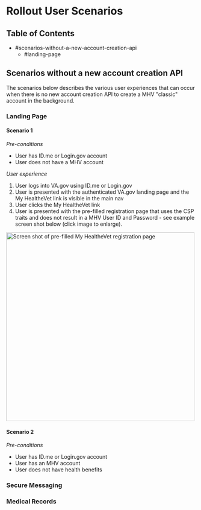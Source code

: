 # Rollout User Scenarios

## Table of Contents
- #scenarios-without-a-new-account-creation-api
  - #landing-page


## Scenarios without a new account creation API
The scenarios below describes the various user experiences that can occur when there is no new account creation API to create a MHV "classic" account in the background. 

### Landing Page

#### Scenario 1
*Pre-conditions*
- User has ID.me or Login.gov account
- User does not have a MHV account

*User experience*
1. User logs into VA.gov using ID.me or Login.gov
2. User is presented with the authenticated VA.gov landing page and the My HealtheVet link is visible in the main nav
3. User clicks the My HealtheVet link
4. User is presented with the pre-filled registration page that uses the CSP traits and does not result in a MHV User ID and Password - see example screen shot below (click image to enlarge).
<img width="500" alt="Screen shot of pre-filled My HealtheVet registration page" src="https://user-images.githubusercontent.com/69174644/230490489-be82a8bb-ffd8-4435-ae75-46a94df249f5.png" >


#### Scenario 2 
*Pre-conditions*
- User has ID.me or Login.gov account
- User has an MHV account
- User does not have health benefits

### Secure Messaging


### Medical Records


### 
